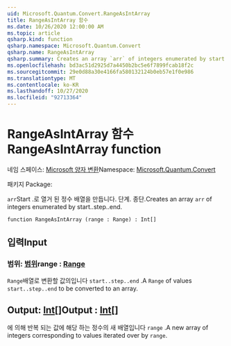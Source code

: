 ```yaml
---
uid: Microsoft.Quantum.Convert.RangeAsIntArray
title: RangeAsIntArray 함수
ms.date: 10/26/2020 12:00:00 AM
ms.topic: article
qsharp.kind: function
qsharp.namespace: Microsoft.Quantum.Convert
qsharp.name: RangeAsIntArray
qsharp.summary: Creates an array `arr` of integers enumerated by start..step..end.
ms.openlocfilehash: bd3ac51d2925d7a4450b2bc5e6f7899fcab18f2c
ms.sourcegitcommit: 29e0d88a30e4166fa580132124b0eb57e1f0e986
ms.translationtype: MT
ms.contentlocale: ko-KR
ms.lasthandoff: 10/27/2020
ms.locfileid: "92713364"
---
```

# <a name="rangeasintarray-function"></a><span data-ttu-id="05e52-102">RangeAsIntArray 함수</span><span class="sxs-lookup"><span data-stu-id="05e52-102">RangeAsIntArray function</span></span>

<span data-ttu-id="05e52-103">네임 스페이스: [Microsoft 양자 변환](xref:Microsoft.Quantum.Convert)</span><span class="sxs-lookup"><span data-stu-id="05e52-103">Namespace: [Microsoft.Quantum.Convert](xref:Microsoft.Quantum.Convert)</span></span>

<span data-ttu-id="05e52-104">패키지 [](https://nuget.org/packages/)</span><span class="sxs-lookup"><span data-stu-id="05e52-104">Package: [](https://nuget.org/packages/)</span></span>


<span data-ttu-id="05e52-105">`arr`Start .로 열거 된 정수 배열을 만듭니다. 단계. 종단.</span><span class="sxs-lookup"><span data-stu-id="05e52-105">Creates an array `arr` of integers enumerated by start..step..end.</span></span>

```qsharp
function RangeAsIntArray (range : Range) : Int[]
```


## <a name="input"></a><span data-ttu-id="05e52-106">입력</span><span class="sxs-lookup"><span data-stu-id="05e52-106">Input</span></span>

### <a name="range--range"></a><span data-ttu-id="05e52-107">범위: [범위](xref:microsoft.quantum.lang-ref.range)</span><span class="sxs-lookup"><span data-stu-id="05e52-107">range : [Range](xref:microsoft.quantum.lang-ref.range)</span></span>

<span data-ttu-id="05e52-108">`Range`배열로 변환할 값의입니다 `start..step..end` .</span><span class="sxs-lookup"><span data-stu-id="05e52-108">A `Range` of values `start..step..end` to be converted to an array.</span></span>



## <a name="output--int"></a><span data-ttu-id="05e52-109">Output: [Int](xref:microsoft.quantum.lang-ref.int)[]</span><span class="sxs-lookup"><span data-stu-id="05e52-109">Output : [Int](xref:microsoft.quantum.lang-ref.int)[]</span></span>

<span data-ttu-id="05e52-110">에 의해 반복 되는 값에 해당 하는 정수의 새 배열입니다 `range` .</span><span class="sxs-lookup"><span data-stu-id="05e52-110">A new array of integers corresponding to values iterated over by `range`.</span></span>